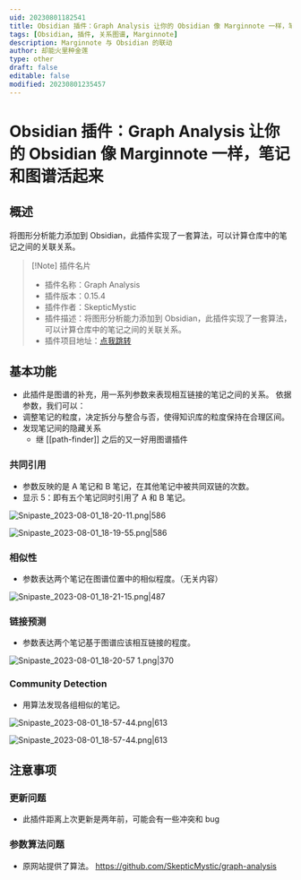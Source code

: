 ```yaml
---
uid: 20230801182541
title: Obsidian 插件：Graph Analysis 让你的 Obsidian 像 Marginnote 一样，笔记和图谱活起来
tags: [Obsidian, 插件, 关系图谱, Marginnote]
description: Marginnote 与 Obsidian 的联动
author: 却能火里种金莲
type: other
draft: false
editable: false
modified: 20230801235457
---
```


# Obsidian 插件：Graph Analysis 让你的 Obsidian 像 Marginnote 一样，笔记和图谱活起来

## 概述

将图形分析能力添加到 Obsidian，此插件实现了一套算法，可以计算仓库中的笔记之间的关联关系。

> [!Note] 插件名片
> - 插件名称：Graph Analysis
> - 插件版本：0.15.4
> - 插件作者：SkepticMystic
> - 插件描述：将图形分析能力添加到 Obsidian，此插件实现了一套算法，可以计算仓库中的笔记之间的关联关系。
> - 插件项目地址：[点我跳转](https://github.com/juanjoarranz/style-text-obsidian-plugin)

## 基本功能

- 此插件是图谱的补充，用一系列参数来表现相互链接的笔记之间的关系。
依据参数，我们可以：
- 调整笔记的粒度，决定拆分与整合与否，使得知识库的粒度保持在合理区间。
- 发现笔记间的隐藏关系
	- 继 [[path-finder]] 之后的又一好用图谱插件

### 共同引用

- 参数反映的是 A 笔记和 B 笔记，在其他笔记中被共同双链的次数。
- 显示 5：即有五个笔记同时引用了 A 和 B 笔记。

![Snipaste_2023-08-01_18-20-11.png|586](https://cdn.pkmer.cn/images/Snipaste_2023-08-01_18-20-11.png!pkmer)

![Snipaste_2023-08-01_18-19-55.png|586](https://cdn.pkmer.cn/images/Snipaste_2023-08-01_18-19-55.png!pkmer)

### 相似性

- 参数表达两个笔记在图谱位置中的相似程度。（无关内容）

![Snipaste_2023-08-01_18-21-15.png|487](https://cdn.pkmer.cn/images/Snipaste_2023-08-01_18-21-15.png!pkmer)

### 链接预测

- 参数表达两个笔记基于图谱应该相互链接的程度。

![Snipaste_2023-08-01_18-20-57 1.png|370](https://cdn.pkmer.cn/images/Snipaste_2023-08-01_18-20-57%201.png!pkmer)

### Community Detection

- 用算法发现各组相似的笔记。

![Snipaste_2023-08-01_18-57-44.png|613](https://cdn.pkmer.cn/images/Snipaste_2023-08-01_18-57-44.png!pkmer)

![Snipaste_2023-08-01_18-57-44.png|613](https://cdn.pkmer.cn/images/Snipaste_2023-08-01_19-53-06.png!pkmer)

## 注意事项

### 更新问题

- 此插件距离上次更新是两年前，可能会有一些冲突和 bug

### 参数算法问题

- 原网站提供了算法。
<https://github.com/SkepticMystic/graph-analysis>